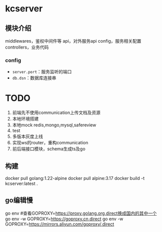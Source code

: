 # kcserver

## 模块介绍
middlewares，鉴权中间件等
api，对外服务api
config，服务相关配置
controllers，业务代码

### config
- `server.port`：服务监听的端口
- `db.dsn`：数据库连接串


# TODO
1. 前端先不使用communication上传文档及资源
2. 本地环境搭建
3. 本地mock redis,mongo,mysql,safereview
4. test
5. 多版本灰度上线
6. 实现ws的router，重构communication
7. 前后端接口模块，schema生成ts及go


## 构建
docker pull golang:1.22-alpine
docker pull alpine:3.17
docker build  -t kcserver:latest  .



## go编辑慢
go env #查看GOPROXY=https://proxy.golang.org,direct换成国内的其中一个
go env -w  GOPROXY=https://goproxy.cn,direct
go env -w GOPROXY=https://mirrors.aliyun.com/goproxy/,direct